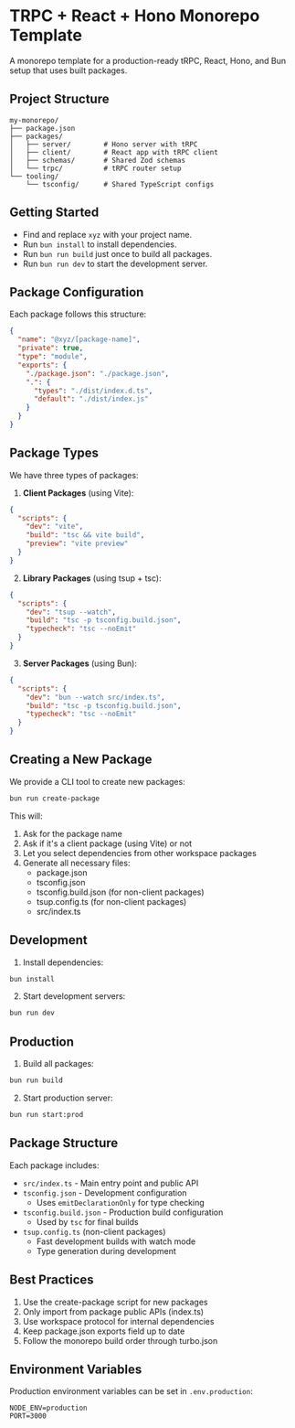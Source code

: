 # TRPC + React + Hono Monorepo Template

A monorepo template for a production-ready tRPC, React, Hono, and Bun setup that uses built packages.



## Project Structure

```
my-monorepo/
├── package.json
├── packages/
│   ├── server/        # Hono server with tRPC
│   ├── client/        # React app with tRPC client
│   ├── schemas/       # Shared Zod schemas
│   └── trpc/          # tRPC router setup
└── tooling/
    └── tsconfig/      # Shared TypeScript configs
```

## Getting Started

* Find and replace `xyz` with your project name.
* Run `bun install` to install dependencies.
* Run `bun run build` just once to build all packages.
* Run `bun run dev` to start the development server.

## Package Configuration

Each package follows this structure:

```json
{
  "name": "@xyz/[package-name]",
  "private": true,
  "type": "module",
  "exports": {
    "./package.json": "./package.json",
    ".": {
      "types": "./dist/index.d.ts",
      "default": "./dist/index.js"
    }
  }
}
```

## Package Types

We have three types of packages:

1. **Client Packages** (using Vite):
```json
{
  "scripts": {
    "dev": "vite",
    "build": "tsc && vite build",
    "preview": "vite preview"
  }
}
```

2. **Library Packages** (using tsup + tsc):
```json
{
  "scripts": {
    "dev": "tsup --watch",
    "build": "tsc -p tsconfig.build.json",
    "typecheck": "tsc --noEmit"
  }
}
```

3. **Server Packages** (using Bun):
```json
{
  "scripts": {
    "dev": "bun --watch src/index.ts",
    "build": "tsc -p tsconfig.build.json",
    "typecheck": "tsc --noEmit"
  }
}
```

## Creating a New Package

We provide a CLI tool to create new packages:

```bash
bun run create-package
```

This will:
1. Ask for the package name
2. Ask if it's a client package (using Vite) or not
3. Let you select dependencies from other workspace packages
4. Generate all necessary files:
   - package.json
   - tsconfig.json
   - tsconfig.build.json (for non-client packages)
   - tsup.config.ts (for non-client packages)
   - src/index.ts

## Development

1. Install dependencies:
```bash
bun install
```

2. Start development servers:
```bash
bun run dev
```

## Production

1. Build all packages:
```bash
bun run build
```

2. Start production server:
```bash
bun run start:prod
```

## Package Structure

Each package includes:

- `src/index.ts` - Main entry point and public API
- `tsconfig.json` - Development configuration
  - Uses `emitDeclarationOnly` for type checking
- `tsconfig.build.json` - Production build configuration
  - Used by `tsc` for final builds
- `tsup.config.ts` (non-client packages)
  - Fast development builds with watch mode
  - Type generation during development

## Best Practices

1. Use the create-package script for new packages
2. Only import from package public APIs (index.ts)
3. Use workspace protocol for internal dependencies
4. Keep package.json exports field up to date
5. Follow the monorepo build order through turbo.json

## Environment Variables

Production environment variables can be set in `.env.production`:
```env
NODE_ENV=production
PORT=3000